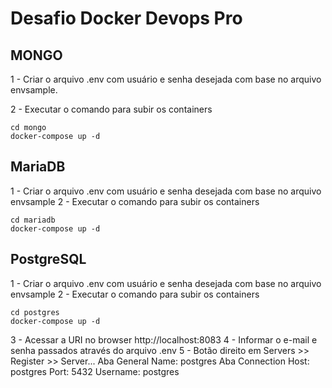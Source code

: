 # Desafio Docker Devops Pro

## MONGO
1 - Criar o arquivo .env com usuário e senha desejada com base no arquivo envsample.

2 - Executar o comando para subir os containers

```
cd mongo
docker-compose up -d
```

## MariaDB
1 - Criar o arquivo .env com usuário e senha desejada com base no arquivo envsample
2 - Executar o comando para subir os containers

```
cd mariadb
docker-compose up -d
```

## PostgreSQL
1 - Criar o arquivo .env com usuário e senha desejada com base no arquivo envsample
2 - Executar o comando para subir os containers

```
cd postgres
docker-compose up -d
```

3 - Acessar a URI no browser http://localhost:8083
4 - Informar o e-mail e senha passados através do arquivo .env
5 - Botão direito em Servers >> Register >> Server...
    Aba General
        Name: postgres
    Aba Connection
        Host: postgres
        Port: 5432
        Username: postgres